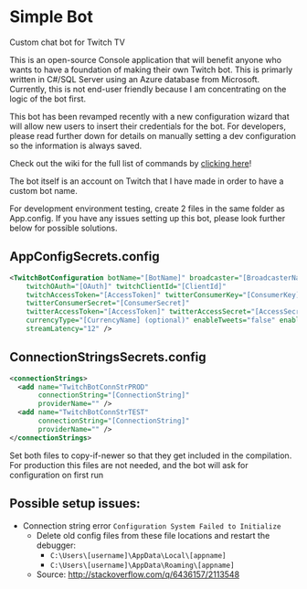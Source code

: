 # Simple Bot
Custom chat bot for Twitch TV

This is an open-source Console application that will benefit anyone who wants to have a foundation of making their own Twitch bot. This is primarly written in C#/SQL Server using an Azure database from Microsoft. Currently, this is not end-user friendly because I am concentrating on the logic of the bot first.

This bot has been revamped recently with a new configuration wizard that will allow new users to insert their credentials for the bot. For developers, please read further down for details on manually setting a dev configuration so the information is always saved.

Check out the wiki for the full list of commands by [clicking here](https://github.com/SimpleSandman/TwitchBot/wiki/List-of-Commands)!

The bot itself is an account on Twitch that I have made in order to have a custom bot name.

For development environment testing, create 2 files in the same folder as App.config. If you have any issues setting up this bot, please look further below for possible solutions.

## AppConfigSecrets.config

```xml
<TwitchBotConfiguration botName="[BotName]" broadcaster="[BroadcasterName]"
    twitchOAuth="[OAuth]" twitchClientId="[ClientId]"
    twitchAccessToken="[AccessToken]" twitterConsumerKey="[ConsumerKey]" 
    twitterConsumerSecret="[ConsumerSecret]"
    twitterAccessToken="[AccessToken]" twitterAccessSecret="[AccessSecret]" discordLink="[DiscordLink]"
    currencyType="[CurrencyName] (optional)" enableTweets="false" enableDisplaySong="false"
    streamLatency="12" />
```

## ConnectionStringsSecrets.config

```xml
<connectionStrings>
  <add name="TwitchBotConnStrPROD" 
       connectionString="[ConnectionString]"
       providerName="" />
  <add name="TwitchBotConnStrTEST" 
       connectionString="[ConnectionString]"
       providerName="" />
</connectionStrings>
```

Set both files to copy-if-newer so that they get included in the compilation.  For production this files are not needed, and the bot will ask for configuration on first run

## Possible setup issues:
- Connection string error `Configuration System Failed to Initialize`
  - Delete old config files from these file locations and restart the debugger:
    - `C:\Users\[username]\AppData\Local\[appname]`
    - `C:\Users\[username]\AppData\Roaming\[appname]`
  - Source: http://stackoverflow.com/q/6436157/2113548
